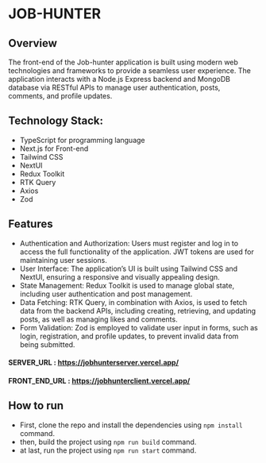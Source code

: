 # JOB-HUNTER

## Overview

The front-end of the Job-hunter application is built using modern web technologies and frameworks to provide a seamless user experience. The application interacts with a Node.js Express backend and MongoDB database via RESTful APIs to manage user authentication, posts, comments, and profile updates.

## Technology Stack:

- TypeScript for programming language
- Next.js for Front-end
- Tailwind CSS
- NextUI
- Redux Toolkit
- RTK Query
- Axios
- Zod

## Features

- Authentication and Authorization: Users must register and log in to access the full functionality of the application. JWT tokens are used for maintaining user sessions.
- User Interface: The application’s UI is built using Tailwind CSS and NextUI, ensuring a responsive and visually appealing design.
- State Management: Redux Toolkit is used to manage global state, including user authentication and post management.
- Data Fetching: RTK Query, in combination with Axios, is used to fetch data from the backend APIs, including creating, retrieving, and updating posts, as well as managing likes and comments.
- Form Validation: Zod is employed to validate user input in forms, such as login, registration, and profile updates, to prevent invalid data from being submitted.

#### SERVER_URL : https://jobhunterserver.vercel.app/

#### FRONT_END_URL : https://jobhunterclient.vercel.app/

## How to run

- First, clone the repo and install the dependencies using `npm install` command.
- then, build the project using `npm run build` command.
- at last, run the project using `npm run start` command.
